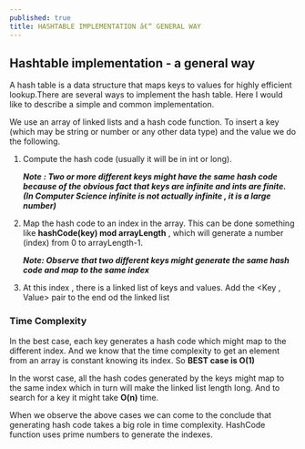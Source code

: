 ```yaml
---
published: true
title: HASHTABLE IMPLEMENTATION â€“ GENERAL WAY
---
```

## Hashtable implementation - a general way


A hash table is a data structure that maps keys to values for highly efficient lookup.There are several ways to implement the hash table. Here I would like to describe a simple and common implementation.

We use an array of linked lists and a  hash code function. To insert a key (which may be string or number or any other data type) and the value we do the following.


1.  Compute the hash code (usually it will be in int or long).
    
    _**Note : Two or more different keys might have the same hash code because of the obvious fact 		that keys are infinite and ints are finite. (In Computer Science infinite is not actually 			infinite , it is a large number)**_
1.  Map the hash code to an index in the array. This can be done something like **hashCode(key) mod arrayLength** , which will generate a number (index) from 0 to arrayLength-1.

    _**Note: Observe that two different keys might generate the same hash code and map to the same 		index**_
1.  At this index , there is a linked list of keys and values. Add the <Key , Value> pair to the end od the linked list

### Time Complexity
In the best case, each key generates a hash code which might map to the different index. And we know that the time complexity to get an element from an array is constant knowing its index. So **BEST case is O(1)**

In the worst case, all the hash codes generated by the keys might map to the same index which in turn will make the linked list length long. And to search for a key it might take **O(n)** time.

When we observe the above cases we can come to the conclude that generating hash code takes a big role in time complexity. HashCode function uses prime numbers to generate the indexes.
